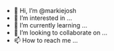 - 👋 Hi, I’m @markiejosh
- 👀 I’m interested in ...
- 🌱 I’m currently learning ...
- 💞️ I’m looking to collaborate on ...
- 📫 How to reach me ...

<!---
markiejosh/markiejosh is a ✨ special ✨ repository because its `README.md` (this file) appears on your GitHub profile.
You can click the Preview link to take a look at your changes.
--->

